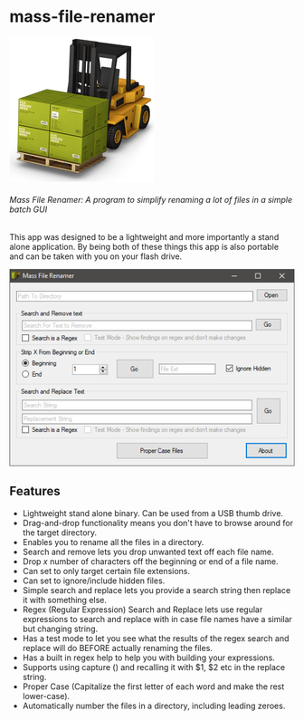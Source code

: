 # mass-file-renamer
![mass-file-renamer icon](/assets/fork.png)
###### Mass File Renamer: A program to simplify renaming a lot of files in a simple batch GUI
This app was designed to be a lightweight and more importantly a stand alone application. By being both of these things this app is also portable and can be taken with you on your flash drive.

![Screenshot of the main form](/assets/main.png)
## Features
- Lightweight stand alone binary. Can be used from a USB thumb drive.
- Drag-and-drop functionality means you don't have to browse around for the target directory.
- Enables you to rename all the files in a directory.
- Search and remove lets you drop unwanted text off each file name.
- Drop *x* number of characters off the beginning or end of a file name.
- Can set to only target certain file extensions.
- Can set to ignore/include hidden files.
- Simple search and replace lets you provide a search string then replace it with something else.
- Regex (Regular Expression) Search and Replace lets use regular expressions to search and replace with in case file names have a similar but changing string.
- Has a test mode to let you see what the results of the regex search and replace will do BEFORE actually renaming the files.
- Has a built in regex help to help you with building your expressions.
- Supports using capture () and recalling it with $1, $2 etc in the replace string.
- Proper Case (Capitalize the first letter of each word and make the rest lower-case).
- Automatically number the files in a directory, including leading zeroes.